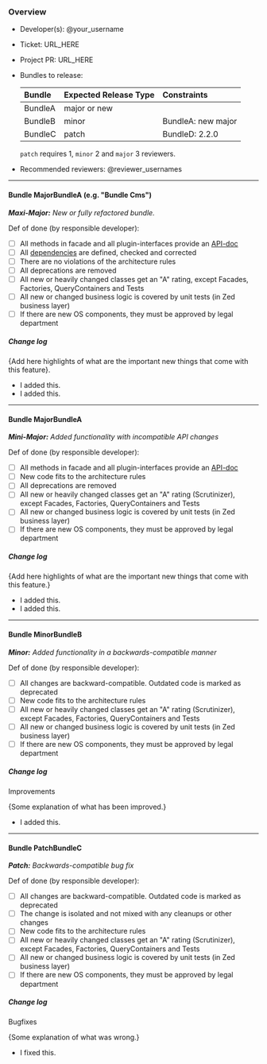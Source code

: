 ### Overview
- Developer(s): @your_username

- Ticket: URL_HERE

- Project PR: URL_HERE

- Bundles to release:

   Bundle       | Expected Release Type | Constraints
   :----------- | :------------         | :------------
   BundleA      | major or new          | 
   BundleB      | minor                 | BundleA: new major
   BundleC      | patch                 | BundleD: 2.2.0

   `patch` requires 1, `minor` 2 and `major` 3 reviewers.

- Recommended reviewers: @reviewer_usernames

-----------------------------------------

#### Bundle MajorBundleA (e.g. "Bundle Cms")

_**Maxi-Major:** New or fully refactored bundle._

Def of done (by responsible developer):
- [ ] All methods in facade and all plugin-interfaces provide an [API-doc](https://academy.spryker.com/display/CORE/Definition+of+API)
- [ ] All [dependencies](https://academy.spryker.com/display/CORE/Bundle+Dependency+Guidelines) are defined, checked and corrected
- [ ] There are no violations of the architecture rules
- [ ] All deprecations are removed
- [ ] All new or heavily changed classes get an "A" rating, except Facades, Factories, QueryContainers and Tests
- [ ] All new or changed business logic is covered by unit tests (in Zed business layer)
- [ ] If there are new OS components, they must be approved by legal department

##### Change log
{Add here highlights of what are the important new things that come with this feature}. 
- I added this.
- I added this.

-----------------------------------------

#### Bundle MajorBundleA

_**Mini-Major:** Added functionality with incompatible API changes_

Def of done (by responsible developer):
- [ ] All methods in facade and all plugin-interfaces provide an [API-doc](https://academy.spryker.com/display/CORE/Definition+of+API)
- [ ] New code fits to the architecture rules
- [ ] All deprecations are removed
- [ ] All new or heavily changed classes get an "A" rating (Scrutinizer), except Facades, Factories, QueryContainers and Tests
- [ ] All new or changed business logic is covered by unit tests (in Zed business layer)
- [ ] If there are new OS components, they must be approved by legal department

##### Change log
{Add here highlights of what are the important new things that come with this feature.} 
- I added this.
- I added this.

-----------------------------------------

#### Bundle MinorBundleB

_**Minor:** Added functionality in a backwards-compatible manner_

Def of done (by responsible developer):
- [ ] All changes are backward-compatible. Outdated code is marked as deprecated
- [ ] New code fits to the architecture rules
- [ ] All new or heavily changed classes get an "A" rating (Scrutinizer), except Facades, Factories, QueryContainers and Tests
- [ ] All new or changed business logic is covered by unit tests (in Zed business layer)
- [ ] If there are new OS components, they must be approved by legal department

##### Change log
Improvements

{Some explanation of what has been improved.}
- I added this.

-----------------------------------------

#### Bundle PatchBundleC

_**Patch:** Backwards-compatible bug fix_

Def of done (by responsible developer):
- [ ] All changes are backward-compatible. Outdated code is marked as deprecated
- [ ] The change is isolated and not mixed with any cleanups or other changes
- [ ] New code fits to the architecture rules
- [ ] All new or heavily changed classes get an "A" rating (Scrutinizer), except Facades, Factories, QueryContainers and Tests
- [ ] All new or changed business logic is covered by unit tests (in Zed business layer)
- [ ] If there are new OS components, they must be approved by legal department

##### Change log
Bugfixes

{Some explanation of what was wrong.}
- I fixed this.
